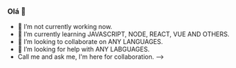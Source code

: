 ### Olá 👋


- 🔭 I’m not currently working now.
- 🌱 I’m currently learning JAVASCRIPT, NODE, REACT, VUE AND OTHERS. 
- 👯 I’m looking to collaborate on ANY LANGUAGES.
- 🤔 I’m looking for help with ANY LABGUAGES.
- Call me and ask me, I'm here for collaboration. 
-->
